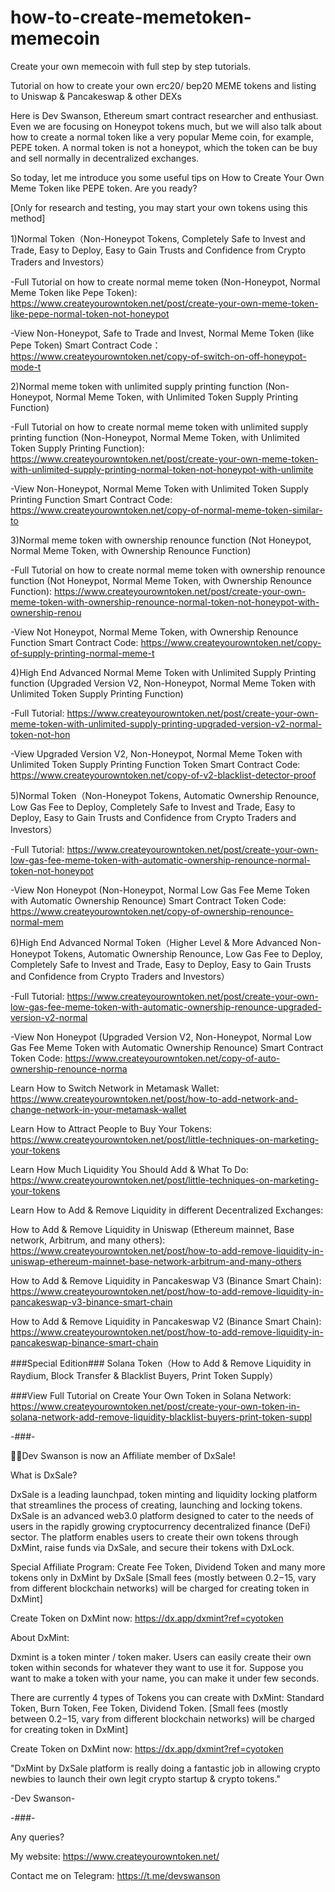 # how-to-create-memetoken-memecoin
Create your own memecoin with full step by step tutorials.

Tutorial on how to create your own erc20/ bep20 MEME tokens and listing to Uniswap & Pancakeswap & other DEXs

Here is Dev Swanson, Ethereum smart contract researcher and enthusiast. Even we are focusing on Honeypot tokens much, but we will also talk about how to create a normal token like a very popular Meme coin, for example, PEPE token. A normal token is not a honeypot, which the token can be buy and sell normally in decentralized exchanges.

So today, let me introduce you some useful tips on How to Create Your Own Meme Token like PEPE token. Are you ready?

[Only for research and testing, you may start your own tokens using this method]


1)Normal Token（Non-Honeypot Tokens, Completely Safe to Invest and Trade, Easy to Deploy, Easy to Gain Trusts and Confidence from Crypto Traders and Investors）

-Full Tutorial on how to create normal meme token (Non-Honeypot, Normal Meme Token like Pepe Token): https://www.createyourowntoken.net/post/create-your-own-meme-token-like-pepe-normal-token-not-honeypot

-View Non-Honeypot, Safe to Trade and Invest, Normal Meme Token (like Pepe Token) Smart Contract Code：https://www.createyourowntoken.net/copy-of-switch-on-off-honeypot-mode-t


2)Normal meme token with unlimited supply printing function (Non-Honeypot, Normal Meme Token, with Unlimited Token Supply Printing Function)

-Full Tutorial on how to create normal meme token with unlimited supply printing function (Non-Honeypot, Normal Meme Token, with Unlimited Token Supply Printing Function): https://www.createyourowntoken.net/post/create-your-own-meme-token-with-unlimited-supply-printing-normal-token-not-honeypot-with-unlimite

-View Non-Honeypot, Normal Meme Token with Unlimited Token Supply Printing Function Smart Contract Code: https://www.createyourowntoken.net/copy-of-normal-meme-token-similar-to


3)Normal meme token with ownership renounce function (Not Honeypot, Normal Meme Token, with Ownership Renounce Function)

-Full Tutorial on how to create normal meme token with ownership renounce function (Not Honeypot, Normal Meme Token, with Ownership Renounce Function): https://www.createyourowntoken.net/post/create-your-own-meme-token-with-ownership-renounce-normal-token-not-honeypot-with-ownership-renou

-View Not Honeypot, Normal Meme Token, with Ownership Renounce Function Smart Contract Code: https://www.createyourowntoken.net/copy-of-supply-printing-normal-meme-t


4)High End Advanced Normal Meme Token with Unlimited Supply Printing function (Upgraded Version V2, Non-Honeypot, Normal Meme Token with Unlimited Token Supply Printing Function)

-Full Tutorial: https://www.createyourowntoken.net/post/create-your-own-meme-token-with-unlimited-supply-printing-upgraded-version-v2-normal-token-not-hon

-View Upgraded Version V2, Non-Honeypot, Normal Meme Token with Unlimited Token Supply Printing Function Token Smart Contract Code: https://www.createyourowntoken.net/copy-of-v2-blacklist-detector-proof


5)Normal Token（Non-Honeypot Tokens, Automatic Ownership Renounce, Low Gas Fee to Deploy, Completely Safe to Invest and Trade, Easy to Deploy, Easy to Gain Trusts and Confidence from Crypto Traders and Investors）

-Full Tutorial: https://www.createyourowntoken.net/post/create-your-own-low-gas-fee-meme-token-with-automatic-ownership-renounce-normal-token-not-honeypot

-View Non Honeypot (Non-Honeypot, Normal Low Gas Fee Meme Token with Automatic Ownership Renounce) Smart Contract Token Code: https://www.createyourowntoken.net/copy-of-ownership-renounce-normal-mem


6)High End Advanced Normal Token（Higher Level & More Advanced Non-Honeypot Tokens, Automatic Ownership Renounce, Low Gas Fee to Deploy, Completely Safe to Invest and Trade, Easy to Deploy, Easy to Gain Trusts and Confidence from Crypto Traders and Investors）

-Full Tutorial: https://www.createyourowntoken.net/post/create-your-own-low-gas-fee-meme-token-with-automatic-ownership-renounce-upgraded-version-v2-normal

-View Non Honeypot (Upgraded Version V2, Non-Honeypot, Normal Low Gas Fee Meme Token with Automatic Ownership Renounce) Smart Contract Token Code: https://www.createyourowntoken.net/copy-of-auto-ownership-renounce-norma



Learn How to Switch Network in Metamask Wallet: https://www.createyourowntoken.net/post/how-to-add-network-and-change-network-in-your-metamask-wallet

Learn How to Attract People to Buy Your Tokens: https://www.createyourowntoken.net/post/little-techniques-on-marketing-your-tokens

Learn How Much Liquidity You Should Add & What To Do: https://www.createyourowntoken.net/post/little-techniques-on-marketing-your-tokens


Learn How to Add & Remove Liquidity in different Decentralized Exchanges:

How to Add & Remove Liquidity in Uniswap (Ethereum mainnet, Base network, Arbitrum, and many others): https://www.createyourowntoken.net/post/how-to-add-remove-liquidity-in-uniswap-ethereum-mainnet-base-network-arbitrum-and-many-others

How to Add & Remove Liquidity in Pancakeswap V3 (Binance Smart Chain): https://www.createyourowntoken.net/post/how-to-add-remove-liquidity-in-pancakeswap-v3-binance-smart-chain

How to Add & Remove Liquidity in Pancakeswap V2 (Binance Smart Chain): https://www.createyourowntoken.net/post/how-to-add-remove-liquidity-in-pancakeswap-binance-smart-chain



###Special Edition### Solana Token（How to Add & Remove Liquidity in Raydium, Block Transfer & Blacklist Buyers, Print Token Supply）

###View Full Tutorial on Create Your Own Token in Solana Network: https://www.createyourowntoken.net/post/create-your-own-token-in-solana-network-add-remove-liquidity-blacklist-buyers-print-token-suppl




-###-

🎉🎉Dev Swanson is now an Affiliate member of DxSale!

What is DxSale?

DxSale is a leading launchpad, token minting and liquidity locking platform that streamlines the process of creating, launching and locking tokens. DxSale is an advanced web3.0 platform designed to cater to the needs of users in the rapidly growing cryptocurrency decentralized finance (DeFi) sector. The platform enables users to create their own tokens through DxMint, raise funds via DxSale, and secure their tokens with DxLock.

Special Affiliate Program: Create Fee Token, Dividend Token and many more tokens only in DxMint by DxSale [Small fees (mostly between $0.2-$15, vary from different blockchain networks) will be charged for creating token in DxMint]

Create Token on DxMint now: https://dx.app/dxmint?ref=cyotoken


About DxMint:

Dxmint is a token minter / token maker. Users can easily create their own token within seconds for whatever they want to use it for. Suppose you want to make a token with your name, you can make it under few seconds.

There are currently 4 types of Tokens you can create with DxMint: Standard Token, Burn Token, Fee Token, Dividend Token. [Small fees (mostly between $0.2-$15, vary from different blockchain networks) will be charged for creating token in DxMint]


Create Token on DxMint now: https://dx.app/dxmint?ref=cyotoken


"DxMint by DxSale platform is really doing a fantastic job in allowing crypto newbies to launch their own legit crypto startup & crypto tokens."

-Dev Swanson-

-###-


Any queries?

My website: https://www.createyourowntoken.net/

Contact me on Telegram: https://t.me/devswanson
